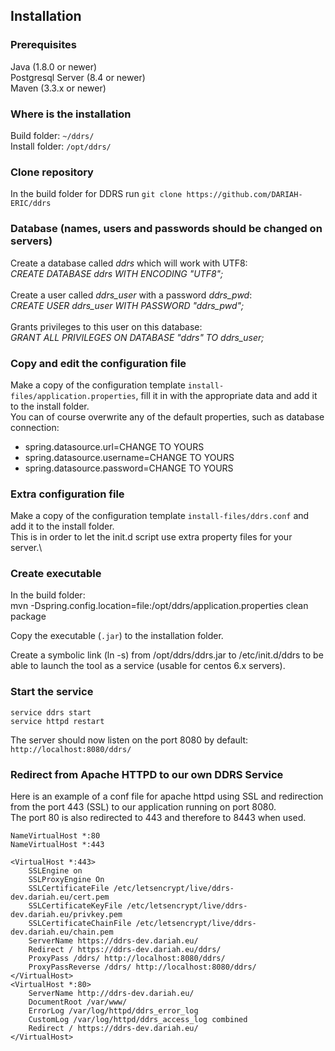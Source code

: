 ## Installation
### Prerequisites
Java (1.8.0  or newer)\
Postgresql Server (8.4 or newer)\
Maven (3.3.x or newer)

### Where is the installation
Build folder: ```~/ddrs/```\
Install folder: ```/opt/ddrs/```

### Clone repository
In the build folder for DDRS run
```git clone https://github.com/DARIAH-ERIC/ddrs```

### Database (names, users and passwords should be changed on servers)
Create a database called *ddrs* which will work with UTF8:\
*CREATE DATABASE ddrs WITH ENCODING "UTF8";*\
\
Create a user called *ddrs_user* with a password *ddrs_pwd*:\
*CREATE USER ddrs_user WITH PASSWORD "ddrs_pwd";*\
\
Grants privileges to this user on this database:\
*GRANT ALL PRIVILEGES ON DATABASE "ddrs" TO ddrs_user;*

### Copy and edit the configuration file
Make a copy of the configuration template ``install-files/application.properties``, fill it in with the appropriate data and add it to the install folder.\
You can of course overwrite any of the default properties, such as database connection:
- spring.datasource.url=CHANGE TO YOURS
- spring.datasource.username=CHANGE TO YOURS
- spring.datasource.password=CHANGE TO YOURS

### Extra configuration file
Make a copy of the configuration template ``install-files/ddrs.conf`` and add it to the install folder.\
This is in order to let the init.d script use extra property files for your server.\

### Create executable
In the build folder:\
mvn -Dspring.config.location=file:/opt/ddrs/application.properties clean package

Copy the executable (```.jar```) to the installation folder.

Create a symbolic link (ln -s) from /opt/ddrs/ddrs.jar to /etc/init.d/ddrs to be able to launch the tool as a service (usable for centos 6.x servers).

### Start the service
```service ddrs start```\
```service httpd restart```

The server should now listen on the port 8080 by default:\
```http://localhost:8080/ddrs/```

### Redirect from Apache HTTPD to our own DDRS Service
Here is an example of a conf file for apache httpd using SSL and redirection from the port 443 (SSL) to our application running on port 8080.\
The port 80 is also redirected to 443 and therefore to 8443 when used.

```properties
NameVirtualHost *:80
NameVirtualHost *:443

<VirtualHost *:443>
    SSLEngine on
    SSLProxyEngine On
    SSLCertificateFile /etc/letsencrypt/live/ddrs-dev.dariah.eu/cert.pem
    SSLCertificateKeyFile /etc/letsencrypt/live/ddrs-dev.dariah.eu/privkey.pem
    SSLCertificateChainFile /etc/letsencrypt/live/ddrs-dev.dariah.eu/chain.pem
    ServerName https://ddrs-dev.dariah.eu/
    Redirect / https://ddrs-dev.dariah.eu/ddrs/
    ProxyPass /ddrs/ http://localhost:8080/ddrs/
    ProxyPassReverse /ddrs/ http://localhost:8080/ddrs/
</VirtualHost>
<VirtualHost *:80>
    ServerName http://ddrs-dev.dariah.eu/
    DocumentRoot /var/www/
    ErrorLog /var/log/httpd/ddrs_error_log
    CustomLog /var/log/httpd/ddrs_access_log combined
    Redirect / https://ddrs-dev.dariah.eu/
</VirtualHost>
```